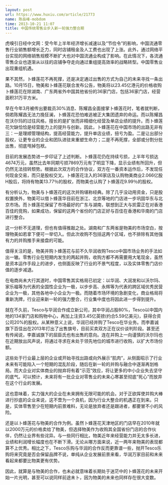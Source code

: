 ```yaml
---
layout: post
url: https://www.huxiu.com/article/21773
name: 陈岳峰-mobdom
time: 2013-10-21 11:07
title: 中国传统零售业步入新一轮强力整合期
---
```

虎嗅引日经中文网：受今年上半年经济增长减速以及“节俭令”的影响，中国流通零售行业销售额增长乏力，同时店铺租金及人工费也出现了上涨。此外，通过网络平台实现的网络销售规模不断扩大也对中国流通业构成了影响。在此情况下，各流通零售企业也逐渐从以往的店铺争夺走向通过重组提高效率的战略转型。中国零售业出现重组机遇。

果不其然，卜蜂莲花不再死撑，还是决定通过出售的方式为自己的未来寻找一条出路。10月15日，物美和卜蜂莲花联合发布公告，物美将以23.45亿港元的价格收购卜蜂莲花在除湖南、广东两省外中国其他省份的36家门店，包括36家门店，经营面积31万平方米。

早在今年3月被传出要裁员30%消息、陈耀昌全面接掌卜蜂莲花时，笔者就判断，倘若陈耀昌无法力挽狂澜，卜蜂莲花恐怕难逃被正大集团遗弃的命运。而以陈耀昌在沃尔玛的过往风格，擅长的是扩张而非精细化经营及单店业绩的提升。而卜蜂莲花欠缺恰恰是经营能力上的提升与创新。因此，卜蜂莲花在中国市场的出路无非有三：一是理顺管理结构，提高经营能力，提升单店业绩，扭亏为盈。二是让出部分股权，让更专业的企业和团队进驻来重塑生命力；二是不再死撑，全部或分割分批出售，彻底甩掉包袱。

目前的发展态势进一步印证了上述判断。卜蜂莲花仍在持续亏损，上半年亏损达4674万元，虽然比去年同期亏损7869万元有了明显下降，显示业绩有所回升，但仍然无法扭转颓势。根据此次双方的合作协议，双方在一番资本运作后，不发现任何现金交易，而只是股权交叉。卜蜂莲花注入的36家店及认购物美商业2.066亿股H股后，将持有物美13.77％的股权，而物美也认购了卜蜂莲花9.99％的股权。

有分析认为，物美与卜蜂莲花的这次并购堪称经典。除了几乎没动用资金，只是股权置换外，物美可以借卜蜂莲华目前在浙江、北京等地的门店进一步巩固华东与北京市场。而卜蜂莲花保留了市场最好的广东与湖南，联想到正大与凯雷正在对香港百佳的竞购，如果成功，保留的这两个省份的门店正好与百佳在香港和华南的门店进行整合。

这一分析不无道理，但也有值得推敲之处。湖南和广东两省是物美的市场空白，按理物美如若拿下便可一举切入。但此次收购不包括这两个区域，也不排除有其他强有力的并购推手来接盘的可能。

值得关注的是，物美并购卜蜂莲花与前不久华润收购Tesco中国市场业务的手法如出一辙。零售行业在短期内发生的两起并购，收购方都不再需要用大笔现金，虽然是资本运作手段上的进步，也侧面反映了行业的不景气程度，以及实体零售门店价值的逐步减退。

在电商尚未大行其道时，中国零售其实格局已初定：以华润、大润发和以沃尔玛、家乐福等为代表的全国性企业为一极，以步步高、永辉等为代表的跨区域优秀民营企业为一极，其他各地中小企业为一极。而随着市场环境的急剧变化，商业格局将重新洗牌，行业迎来新一轮的强力整合，行业集中度也将因此进一步得到提升。

就在不久前，Tesco与华润合作成立新公司，其中华润占股80%，Tesco以中国内地的134家门店和购物中心，再加上注资3.45亿英镑(约合5.59亿美元)，获得合资公司20%的股权。从某种意义上说，华润已经并购了Tesco在华业务。而李嘉诚旗下百佳出在2013年打出了出售旗号，目前买卖双方正在议价谈判阶段。甚至还有传闻说，李嘉诚旗下的屈臣氏也有出售的意向。连在并购上一向谨慎的沃尔玛也在近期放出风声说，将通过寻求在未处于领先地位的城市进行收购，以扩大市场份额。

这些处于行业最上层的企业或开始寻找出路或向外展示“肌肉”，从侧面昭示了行业未来有可能陷入一个短期的混乱阶段，随后在新一轮的并购与融合中逐渐再划格局。而大企业对实体商业的抛弃将有着“示范”效应，将让更多的中小企业失去坚守的底气。可以预计，未来将有一批企业对零售业的未来心寒甚至彻底“死心”而放弃在这个行业的发展。

这也意味着，实力强大的企业在未来拥有无限可能的机会。对于正欲挥使并购大棒进行抄底的企业来说，这不啻为一个良机，因为行业大整合的机遇正在到来。只是，实体零售至少在短期内前景难料，无论是放弃者还是跟进者，都要冒不小的风险。

还是以卜蜂莲花与物美的合作为例。虽然卜蜂莲花天津地区的门店早在2010年就以2000万元的价格卖给了物美，但选择物美作为收购其全国省份门店的合作伙伴，仍然让业界有些诧异。与一些同行相比，物美近年来经营能力并无太多长进，业绩和利润增长幅度也在不断下滑。无论从哪方面来说，近一两年来物美的表现都算不上优秀。相比之下，Tesco乐购与华润的合作反而更靠谱一些，抛开Tesco乐购将来究竟是否会保留品牌不说，单纯从企业发展前景来看，华润万家目前和未来看起来都要比物美更有优势。

因此，就算是与物美的合作，也未必就意味着长期处于迷茫中的卜蜂莲花的未来开始一片光明，甚至可以说同样前途未卜，因为物美的未来也同样存在很大变数。

